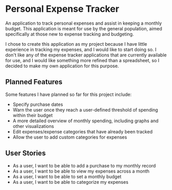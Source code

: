 # Personal Expense Tracker

An application to track personal expenses and assist in keeping a monthly budget. This application
is meant for use by the general population, aimed specifically at those new to expense tracking and
budgeting.

I chose to create this application as my project because I have little experience in tracking my
expenses, and I would like to start doing so. I don't like any of the expense tracker applications
that are currently available for use, and I would like something more refined than a spreadsheet,
so I decided to make my own application for this purpose.

## Planned Features

Some features I have planned so far for this project include:
- Specify purchase dates
- Warn the user once they reach a user-defined threshold of spending within their budget
- A more detailed overview of monthly spending, including graphs and other visualizations
- Edit expenses/expense categories that have already been tracked
- Allow the user to add custom categories for expenses

## User Stories

- As a user, I want to be able to add a purchase to my monthly record
- As a user, I want to be able to view my expenses across a month
- As a user, I want to be able to set a monthly budget
- As a user, I want to be able to categorize my expenses